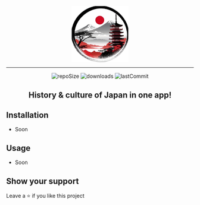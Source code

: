 <div align=center>
<img src="app/src/main/res/drawable-nodpi/logo.png" align=center width="30%" height="30%">
</div>

____

<div align=center>
<img src="https://img.shields.io/github/repo-size/HanamiLux/Nihon" alt="repoSize"/>
<img src="https://img.shields.io/github/downloads/HanamiLux/Nihon/total" alt="downloads"/>
<img src="https://img.shields.io/github/last-commit/HanamiLux/Nihon" alt="lastCommit"/>
</div>


<h2 align=center>History & culture of Japan in one app!</h2>

## **Installation**

- Soon

## **Usage**

- Soon


## **Show your support**
Leave a ⭐ if you like this project